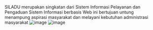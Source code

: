 SILADU merupakan singkatan dari Sistem Informasi Pelayanan dan Pengaduan
Sistem Informasi berbasis Web ini bertujuan untung menampung aspirasi masyarakat dan melayani kebutuhan administrasi masyarakat
![image](https://user-images.githubusercontent.com/70934025/205260953-94d58328-f0be-4182-94ce-aa643cf335dd.png)
![image](https://user-images.githubusercontent.com/70934025/205260963-b27fbee9-d13a-4b5b-b14b-59f909b3ef76.png)

